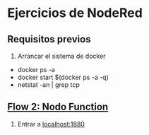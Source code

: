 # Ejercicios de NodeRed

## Requisitos previos

1. Arrancar el sistema de docker
- docker ps -a
- docker start $(docker ps -a -q)
- netstat -an | grep tcp

## [Flow 2: Nodo Function](https://edu.codigoiot.com/mod/lesson/view.php?id=3896&pageid=3821)

1. Entrar a [localhost:1880](localhost:1880)

